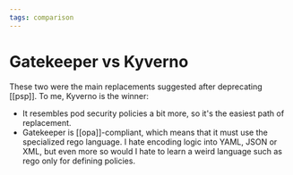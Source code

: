 ```yaml
---
tags: comparison
---
```


# Gatekeeper vs Kyverno
These two were the main replacements suggested after deprecating [[psp]]. To me, Kyverno is the winner:

* It resembles pod security policies a bit more, so it's the easiest path of replacement.
* Gatekeeper is [[opa]]-compliant, which means that it must use the specialized rego language. I hate encoding logic into YAML, JSON or XML, but even more so would I hate to learn a weird language such as rego only for defining policies.
